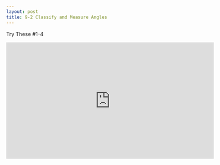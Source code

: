 ```yaml
---
layout: post
title: 9-2 Classify and Measure Angles
---
```

Try These #1-4
<iframe width="560" height="315" src="https://www.youtube.com/embed/ezZzeLpqLs0" frameborder="0" allow="autoplay; encrypted-media" allowfullscreen></iframe>
